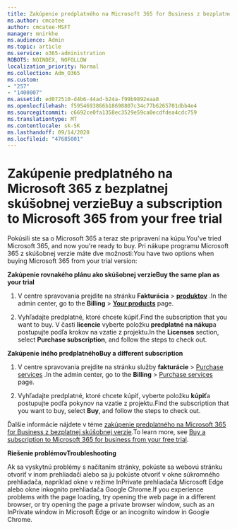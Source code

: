 ```yaml
---
title: Zakúpenie predplatného na Microsoft 365 for Business z bezplatnej skúšobnej verzie
ms.author: cmcatee
author: cmcatee-MSFT
manager: mnirkhe
ms.audience: Admin
ms.topic: article
ms.service: o365-administration
ROBOTS: NOINDEX, NOFOLLOW
localization_priority: Normal
ms.collection: Adm_O365
ms.custom:
- "257"
- "1400007"
ms.assetid: ed072510-d4b6-44ad-b24a-f99b9892eaa8
ms.openlocfilehash: f5954693866b18698807c34c77b6265701dbb4e4
ms.sourcegitcommit: c6692ce0fa1358ec3529e59ca0ecdfdea4cdc759
ms.translationtype: MT
ms.contentlocale: sk-SK
ms.lasthandoff: 09/14/2020
ms.locfileid: "47685001"
---
```

# <a name="buy-a-subscription-to-microsoft-365-from-your-free-trial"></a><span data-ttu-id="f147e-102">Zakúpenie predplatného na Microsoft 365 z bezplatnej skúšobnej verzie</span><span class="sxs-lookup"><span data-stu-id="f147e-102">Buy a subscription to Microsoft 365 from your free trial</span></span>

<span data-ttu-id="f147e-103">Pokúsili ste sa o Microsoft 365 a teraz ste pripravení na kúpu.</span><span class="sxs-lookup"><span data-stu-id="f147e-103">You've tried Microsoft 365, and now you're ready to buy.</span></span> <span data-ttu-id="f147e-104">Pri nákupe programu Microsoft 365 z skúšobnej verzie máte dve možnosti:</span><span class="sxs-lookup"><span data-stu-id="f147e-104">You have two options when buying Microsoft 365 from your trial version:</span></span>
  
 <span data-ttu-id="f147e-105">**Zakúpenie rovnakého plánu ako skúšobnej verzie**</span><span class="sxs-lookup"><span data-stu-id="f147e-105">**Buy the same plan as your trial**</span></span>
  
1. <span data-ttu-id="f147e-106">V centre spravovania prejdite na stránku **Fakturácia** \> **[produktov](https://go.microsoft.com/fwlink/p/?linkid=842054)** .</span><span class="sxs-lookup"><span data-stu-id="f147e-106">In the admin center, go to the **Billing** \> **[Your products](https://go.microsoft.com/fwlink/p/?linkid=842054)** page.</span></span>

2. <span data-ttu-id="f147e-107">Vyhľadajte predplatné, ktoré chcete kúpiť.</span><span class="sxs-lookup"><span data-stu-id="f147e-107">Find the subscription that you want to buy.</span></span> <span data-ttu-id="f147e-108">V časti **licencie** vyberte položku **predplatné na nákup**a postupujte podľa krokov na vzatie z projektu.</span><span class="sxs-lookup"><span data-stu-id="f147e-108">In the **Licenses** section, select **Purchase subscription**, and follow the steps to check out.</span></span>

<span data-ttu-id="f147e-109">**Zakúpenie iného predplatného**</span><span class="sxs-lookup"><span data-stu-id="f147e-109">**Buy a different subscription**</span></span>
  
1. <span data-ttu-id="f147e-110">V centre spravovania prejdite na stránku služby **fakturácie** \> [Purchase services](https://go.microsoft.com/fwlink/p/?linkid=868433) .</span><span class="sxs-lookup"><span data-stu-id="f147e-110">In the admin center, go to the **Billing** \> [Purchase services](https://go.microsoft.com/fwlink/p/?linkid=868433) page.</span></span>

3. <span data-ttu-id="f147e-111">Vyhľadajte predplatné, ktoré chcete kúpiť, vyberte položku **kúpiť**a postupujte podľa pokynov na vzatie z projektu.</span><span class="sxs-lookup"><span data-stu-id="f147e-111">Find the subscription that you want to buy, select **Buy**, and follow the steps to check out.</span></span>

<span data-ttu-id="f147e-112">Ďalšie informácie nájdete v téme [zakúpenie predplatného na Microsoft 365 for Business z bezplatnej skúšobnej verzie](https://docs.microsoft.com/microsoft-365/commerce/buy-a-subscription-from-your-free-trial).</span><span class="sxs-lookup"><span data-stu-id="f147e-112">To learn more, see [Buy a subscription to Microsoft 365 for business from your free trial](https://docs.microsoft.com/microsoft-365/commerce/buy-a-subscription-from-your-free-trial).</span></span>

<span data-ttu-id="f147e-113">**Riešenie problémov**</span><span class="sxs-lookup"><span data-stu-id="f147e-113">**Troubleshooting**</span></span>

<span data-ttu-id="f147e-114">Ak sa vyskytnú problémy s načítaním stránky, pokúste sa webovú stránku otvoriť v inom prehliadači alebo sa ju pokúste otvoriť v okne súkromného prehliadača, napríklad okne v režime InPrivate prehliadača Microsoft Edge alebo okne inkognito prehliadača Google Chrome.</span><span class="sxs-lookup"><span data-stu-id="f147e-114">If you experience problems with the page loading, try opening the web page in a different browser, or try opening the page a private browser window, such as an InPrivate window in Microsoft Edge or an incognito window in Google Chrome.</span></span>
